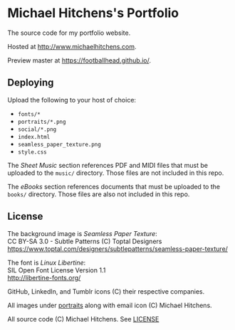 # Michael Hitchens's Portfolio

The source code for my portfolio website.

Hosted at http://www.michaelhitchens.com.

Preview master at https://footballhead.github.io/.

## Deploying

Upload the following to your host of choice:

* `fonts/*`
* `portraits/*.png`
* `social/*.png`
* `index.html`
* `seamless_paper_texture.png`
* `style.css`

The _Sheet Music_ section references PDF and MIDI files that must be uploaded to
the `music/` directory. Those files are not included in this repo.

The _eBooks_ section references documents that must be uploaded to the `books/`
directory. Those files are also not included in this repo.

## License

The background image is _Seamless Paper Texture_:  
CC BY-SA 3.0 - Subtle Patterns (C) Toptal Designers  
https://www.toptal.com/designers/subtlepatterns/seamless-paper-texture/

The font is _Linux Libertine_:  
SIL Open Font License Version 1.1  
http://libertine-fonts.org/

GitHub, LinkedIn, and Tumblr icons (C) their respective companies.

All images under [portraits](portraits/) along with email icon (C) Michael Hitchens.

All source code (C) Michael Hitchens. See [LICENSE](LICENSE)
